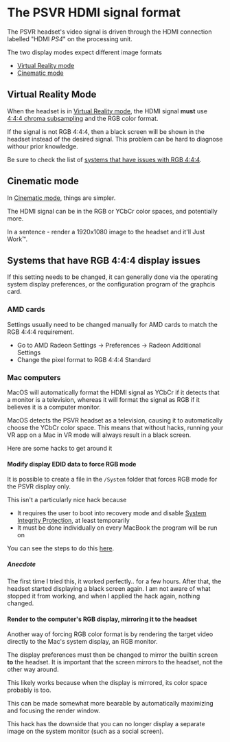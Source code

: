 # The PSVR HDMI signal format

The PSVR headset's video signal is driven through the HDMI connection labelled "HDMI _PS4_" on the processing unit.

The two display modes expect different image formats

* [Virtual Reality mode](#virtual-reality-mode)
* [Cinematic mode](#cinematic-mode)

## Virtual Reality Mode

When the headset is in [Virtual Reality mode][vr mode], the HDMI signal **must** use [4:4:4 chroma subsampling](https://en.wikipedia.org/wiki/Chroma_subsampling#4:4:4) and the RGB color format.

If the signal is not RGB 4:4:4, then a black screen will be shown
in the headset instead of the desired signal. This problem can be
hard to diagnose withour prior knowledge.

Be sure to check the list of [systems that have issues with RGB 4:4:4](#systems-that-have-rgb-4:4:4-display-issues).

## Cinematic mode

In [Cinematic mode][cinematic mode], things are simpler.

The HDMI signal can be in the RGB or YCbCr color spaces, and potentially more.

In a sentence - render a 1920x1080 image to the headset and it'll Just Work™.

## Systems that have RGB 4:4:4 display issues

If this setting needs to be changed, it can generally done via the operating system display preferences, or the configuration program of the graphcis card.

### AMD cards

Settings usually need to be changed manually for AMD cards to match the RGB 4:4:4 requirement.

* Go to AMD Radeon Settings -> Preferences -> Radeon Additional Settings
* Change the pixel format to RGB 4:4:4 Standard

### Mac computers

MacOS will automatically format the HDMI signal as YCbCr if it detects that a monitor is a television, whereas it will format the signal as RGB if it believes it is a computer monitor.

MacOS detects the PSVR headset as a television, causing it to automatically choose the YCbCr color space. This means that without hacks, running your VR app on a Mac in VR mode will always result in a black screen.

Here are some hacks to get around it

#### Modify display EDID data to force RGB mode

It is possible to create a file in the `/System` folder that forces RGB mode for the PSVR display only.

This isn't a particularly nice hack because

* It requires the user to boot into recovery mode and disable
  [System Integrity Protection](https://support.apple.com/en-nz/HT204899), at least temporarily
* It must be done individually on every MacBook the program will be run on

You can see the steps to do this [here](http://www.mathewinkson.com/2013/03/force-rgb-mode-in-mac-os-x-to-fix-the-picture-quality-of-an-external-monitor).

##### Anecdote

The first time I tried this, it worked perfectly.. for a few hours.
After that, the headset started displaying a black screen again.
I am not aware of what stopped it from working, and when I applied the hack again, nothing changed.

#### Render to the computer's RGB display, mirroring it to the headset

Another way of forcing RGB color format is by rendering the target
video directly to the Mac's system display, an RGB monitor.

The display preferences must then be changed to mirror the builtin
screen **to** the headset. It is important that the screen mirrors to the headset, not the other way around.

This likely works because when the display is mirrored, its color space probably is too.

This can be made somewhat more bearable by automatically maximizing and focusing the render window.

This hack has the downside that you can no longer display a separate image on the system monitor (such as a social screen).



[vr mode]: /modes/virtual_reality.md
[cinematic mode]: /modes/cinematic.md
